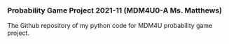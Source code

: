 ### Probability Game Project 2021-11 (MDM4U0-A Ms. Matthews)

The Github repository of my python code for MDM4U probability game project.
